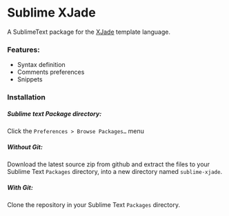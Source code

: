# Sublime XJade

A SublimeText package for the [XJade](https://github.com/dorny/xjade) template language.

### Features:

* Syntax definition
* Comments preferences
* Snippets


### Installation

##### Sublime text Package directory:
Click the `Preferences > Browse Packages…` menu


##### Without Git:
Download the latest source zip from github and extract the files to your Sublime Text `Packages` directory, into a new directory named `sublime-xjade`.

##### With Git:
Clone the repository in your Sublime Text `Packages` directory.
